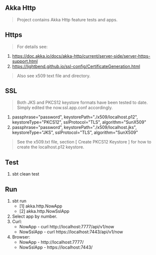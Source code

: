 Akka Http
---------
>Project contains Akka Http feature tests and apps.

Https
-----
>For details see:
1. https://doc.akka.io/docs/akka-http/current/server-side/server-https-support.html
2. https://lightbend.github.io/ssl-config/CertificateGeneration.html
>Also see x509 text file and directory.

SSL
---
>Both JKS and PKCS12 keystore formats have been tested to date. Simply edited the now.ssl.app.conf accordingly.
1. passphrase="password", keystorePath="./x509/localhost.p12", keystoreType="PKCS12", sslProtocol="TLS", algorithm="SunX509"
2. passphrase="password", keystorePath="./x509/localhost.jks", keystoreType="JKS", sslProtocol="TLS", algorithm="SunX509"
>See the x509.txt file, section [ Create PKCS12 Keystore ] for how to create the localhost.p12 keystore.    
 
Test
----
1. sbt clean test

Run
---
1. sbt run
   * [1] akka.http.NowApp
   * [2] akka.http.NowSslApp
2. Select app by number.
3. Curl:
   * NowApp    - curl http://localhost:7777/api/v1/now
   * NowSslApp - curl https://localhost:7443/api/v1/now
4. Browser:
   * NowApp    - http://localhost:7777/
   * NowSslApp - https://localhost:7443/